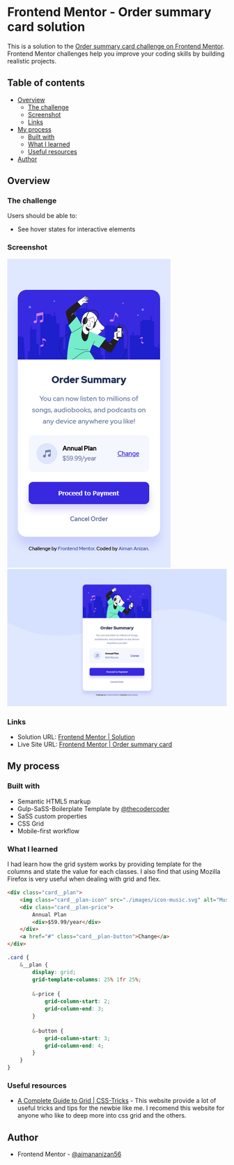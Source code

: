 # Frontend Mentor - Order summary card solution

This is a solution to the [Order summary card challenge on Frontend Mentor](https://www.frontendmentor.io/challenges/order-summary-component-QlPmajDUj). Frontend Mentor challenges help you improve your coding skills by building realistic projects.

## Table of contents

-   [Overview](#overview)
    -   [The challenge](#the-challenge)
    -   [Screenshot](#screenshot)
    -   [Links](#links)
-   [My process](#my-process)
    -   [Built with](#built-with)
    -   [What I learned](#what-i-learned)
    -   [Useful resources](#useful-resources)
-   [Author](#author)

## Overview

### The challenge

Users should be able to:

-   See hover states for interactive elements

### Screenshot

![Screenshot - Mobile](./Screenshot/Screenshot-Mobile.png)
![Screenshot - Desktop](./Screenshot/Screenshot-Desktop.png)

### Links

-   Solution URL: [Frontend Mentor | Solution](https://www.frontendmentor.io/solutions/order-summary-card-with-sass-using-css-grid-psJz-KyCv)
-   Live Site URL: [Frontend Mentor | Order summary card](https://aimananizan56.github.io/Order-Summary-Card/)

## My process

### Built with

-   Semantic HTML5 markup
-   Gulp-SaSS-Boilerplate Template by [@thecodercoder](https://github.com/thecodercoder)
-   SaSS custom properties
-   CSS Grid
-   Mobile-first workflow

### What I learned

I had learn how the grid system works by providing template for the columns and state the value for each classes. I also find that using Mozilla Firefox is very useful when dealing with grid and flex.

```html
<div class="card__plan">
    <img class="card__plan-icon" src="./images/icon-music.svg" alt="Music Icon" />
    <div class="card__plan-price">
        Annual Plan
        <div>$59.99/year</div>
    </div>
    <a href="#" class="card__plan-button">Change</a>
</div>
```

```scss
.card {
    &__plan {
        display: grid;
        grid-template-columns: 25% 1fr 25%;

        &-price {
            grid-column-start: 2;
            grid-column-end: 3;
        }

        &-button {
            grid-column-start: 3;
            grid-column-end: 4;
        }
    }
}
```

### Useful resources

-   [A Complete Guide to Grid | CSS-Tricks](https://css-tricks.com/snippets/css/complete-guide-grid/) - This website provide a lot of useful tricks and tips for the newbie like me. I recomend this website for anyone who like to deep more into css grid and the others.

## Author

-   Frontend Mentor - [@aimananizan56](https://www.frontendmentor.io/profile/AimanAnizan56)
